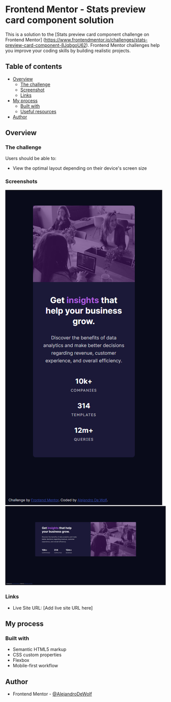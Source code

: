 # Frontend Mentor - Stats preview card component solution

This is a solution to the [Stats preview card component challenge on Frontend Mentor] (https://www.frontendmentor.io/challenges/stats-preview-card-component-8JqbgoU62). Frontend Mentor challenges help you improve your coding skills by building realistic projects. 

## Table of contents

- [Overview](#overview)
  - [The challenge](#the-challenge)
  - [Screenshot](#screenshot)
  - [Links](#links)
- [My process](#my-process)
  - [Built with](#built-with)
  - [Useful resources](#useful-resources)
- [Author](#author)

## Overview

### The challenge

Users should be able to:

- View the optimal layout depending on their device's screen size

### Screenshots

![Mobile Solution](./design/solution-mobile.png)
![Desktop Solution](./design/solution-desktop.PNG)

### Links

- Live Site URL: [Add live site URL here]

## My process

### Built with

- Semantic HTML5 markup
- CSS custom properties
- Flexbox
- Mobile-first workflow

## Author

- Frontend Mentor - [@AlejandroDeWolf](https://www.frontendmentor.io/profile/AlejandroDeWolf)
